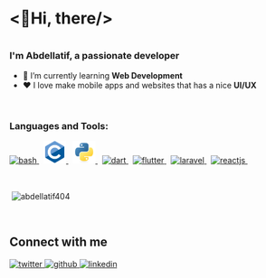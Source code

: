 <h1><👋Hi, there/><h1/>

<h3 align="left">I'm Abdellatif, a passionate developer</h3>

- 🌱 I’m currently learning **Web Development**
- ❤️ I love make mobile apps and websites that has a nice **UI/UX**

<br/>

<h3 align="left">Languages and Tools:</h3>
  
<p align="left">
  <a href="https://www.gnu.org/software/bash/" target="_blank" rel="noreferrer"> <img src="https://bashlogo.com/img/symbol/svg/full_colored_dark.svg" alt="bash" width="40" height="40"/> </a> &nbsp
  <!--
  <a href="https://git-scm.com/" target="_blank" rel="noreferrer"> <img src="https://www.vectorlogo.zone/logos/git-scm/git-scm-icon.svg" alt="git" width="40" height="40"/> </a>
  -->
  <a href="https://www.cprogramming.com/" target="_blank" rel="noreferrer"> <img src="https://raw.githubusercontent.com/devicons/devicon/master/icons/c/c-original.svg" alt="c" width="40" height="40"/> </a> &nbsp
  <a href="https://www.python.org" target="_blank" rel="noreferrer"> <img src="https://raw.githubusercontent.com/devicons/devicon/master/icons/python/python-original.svg" alt="python" width="40" height="40"/> </a> &nbsp
  <a href="https://dart.dev" target="_blank" rel="noreferrer"> <img src="https://www.vectorlogo.zone/logos/dartlang/dartlang-icon.svg" alt="dart" width="40" height="40"/> </a> &nbsp
  <a href="https://flutter.dev" target="_blank" rel="noreferrer"> <img src="https://www.vectorlogo.zone/logos/flutterio/flutterio-icon.svg" alt="flutter" width="40" height="40"/> </a> &nbsp
  <a href="https://laravel.com/docs/7.x" target="_blank" rel="noreferrer"> <img src="https://cdn.worldvectorlogo.com/logos/laravel-2.svg" alt="laravel" width="40" height="40"/> </a> &nbsp
  <a href="https://reactjs.org/docs/getting-started.html" target="_blank" rel="noreferrer"> <img src="https://cdn.worldvectorlogo.com/logos/react-2.svg" alt="reactjs" width="40" height="40"/> </a> &nbsp
  
  <!--
  <a href="https://getbootstrap.com" target="_blank" rel="noreferrer"> <img src="https://raw.githubusercontent.com/devicons/devicon/master/icons/bootstrap/bootstrap-plain-wordmark.svg" alt="bootstrap" width="40" height="40"/> </a>
  <a href="https://www.php.net" target="_blank" rel="noreferrer"> <img src="https://raw.githubusercontent.com/devicons/devicon/master/icons/php/php-original.svg" alt="php" width="40" height="40"/> </a>
  <a href="https://www.mysql.com/" target="_blank" rel="noreferrer"> <img src="https://raw.githubusercontent.com/devicons/devicon/master/icons/mysql/mysql-original-wordmark.svg" alt="mysql" width="40" height="40"/> </a>
  -->

</p>

<br/>

<p>&nbsp;<img align="center" src="https://github-readme-stats.vercel.app/api?cardType=github&username=abdellatif404&show_icons=true&locale=en&theme=ayu-mirage" alt="abdellatif404" /></p>
  
<br/>

## Connect with me  
<div align="left">
<a href="https://twitter.com/elbouziady" target="_blank">
<img src=https://img.shields.io/badge/twitter-%2300acee.svg?&style=for-the-badge&logo=twitter&logoColor=white alt=twitter style="margin-bottom: 5px;" />
</a>
<a href="https://github.com/Abdellatif404" target="_blank">
<img src=https://img.shields.io/badge/github-%2324292e.svg?&style=for-the-badge&logo=github&logoColor=white alt=github style="margin-bottom: 5px;" />
</a>
<a href="https://linkedin.com/in/Abdellatif Elbouziady" target="_blank">
<img src=https://img.shields.io/badge/linkedin-%231E77B5.svg?&style=for-the-badge&logo=linkedin&logoColor=white alt=linkedin style="margin-bottom: 5px;" />
</a>  
</div>  

  
<!--

- 🔭 I’m currently working on ...
- 🌱 I’m currently learning ...
- 👯 I’m looking to collaborate on ...
- 🤔 I’m looking for help with ...
- 💬 Ask me about ...
- 📫 How to reach me: ...
- 😄 Pronouns: ...
- ⚡ Fun fact: ...

<p><img align="center" src="https://github-readme-streak-stats.herokuapp.com/?user=abdellatif404&theme=ayu-mirage" alt="abdellatif404" /></p>

<p><img align="left" src="https://github-readme-stats.vercel.app/api/top-langs?username=abdellatif404&show_icons=true&locale=en&layout=compact&theme=ayu-mirage" alt="abdellatif404" /></p>

<div align="center">
<img src="https://komarev.com/ghpvc/?username=Abdellatif404&&style=flat-square" align="center" />
</div>  

-->
